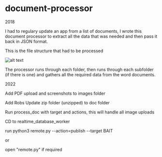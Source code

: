 # document-processor

2018

I had to regulary update an app from a list of documents, I wrote this document processor to extract all the data that was needed and then pass it back in JSON format.

This is the file structure that had to be processed

![alt text](https://firebasestorage.googleapis.com/v0/b/blain-ellis.appspot.com/o/github-images%2Fprocessor.png?alt=media&token=835ab04e-6fdc-4657-b607-1858cea601f4)

The processor runs through each folder, then runs through each subfolder (if there is one) and gathers all the required data from the word documents.

2022

Add PDF upload and screenshots to images folder

Add Robs Update zip folder (unzipped) to doc folder

Run process_doc with target and actions, this will handle all image uploads

CD to realtime_database_worker

run python3 remote.py --action=publish --target BAIT

or

open "remote.py" if required 
